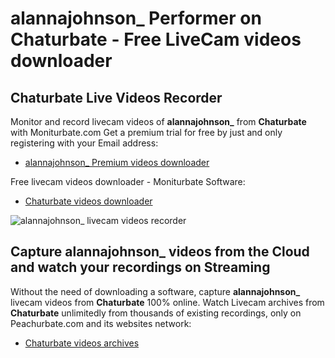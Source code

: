 # alannajohnson_ Performer on Chaturbate - Free LiveCam videos downloader

## Chaturbate Live Videos Recorder

Monitor and record livecam videos of **alannajohnson_** from **Chaturbate** with Moniturbate.com
Get a premium trial for free by just and only registering with your Email address:
* [alannajohnson_ Premium videos downloader](https://moniturbate.com/request-demo-licence-key.html)

Free livecam videos downloader - Moniturbate Software:
* [Chaturbate videos downloader](https://moniturbate.com/moniturbate-download-software.html)

![alannajohnson_ livecam videos recorder](https://peachurnet.com/templates/moniturbate-software.png)


## Capture alannajohnson_ videos from the Cloud and watch your recordings on Streaming

Without the need of downloading a software, capture **alannajohnson_** livecam videos from **Chaturbate** 100% online.
Watch Livecam archives from **Chaturbate** unlimitedly from thousands of existing recordings, only on Peachurbate.com and its websites network:
* [Chaturbate videos archives](https://peachurnet.com/)